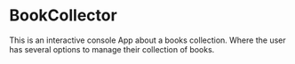 # BookCollector
This is an interactive console App about a books collection. Where the user has several options to manage their collection of books.

